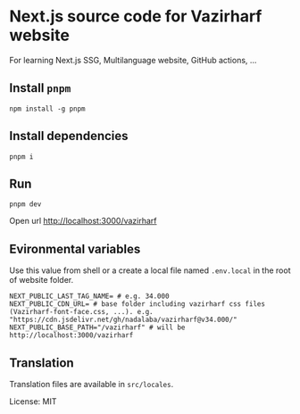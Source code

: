# Next.js source code for Vazirharf website

For learning Next.js SSG, Multilanguage website, GitHub actions, ...

## Install `pnpm`

```shell
npm install -g pnpm
```
## Install dependencies

```shell
pnpm i
```

## Run

```shell
pnpm dev
```

Open url [http://localhost:3000/vazirharf](http://localhost:3000/vazirharf)

## Evironmental variables

Use this value from shell or a create a local file named `.env.local` in the root of website folder.

```shell
NEXT_PUBLIC_LAST_TAG_NAME= # e.g. 34.000
NEXT_PUBLIC_CDN_URL= # base folder including vazirharf css files (Vazirharf-font-face.css, ...). e.g. "https://cdn.jsdelivr.net/gh/nadalaba/vazirharf@v34.000/"
NEXT_PUBLIC_BASE_PATH="/vazirharf" # will be http://localhost:3000/vazirharf
```

## Translation
Translation files are available in `src/locales`.

License: MIT
